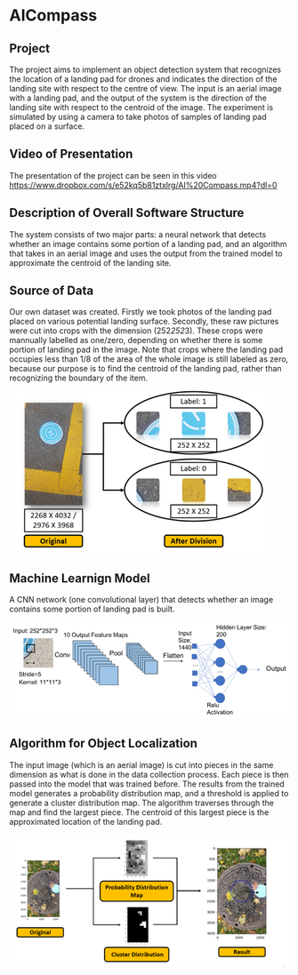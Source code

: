 # AICompass

## Project
The project aims to implement an object detection system that recognizes the location of a landing pad for drones and indicates the direction of the landing site with respect to the centre of view. The input is an aerial image with a landing pad, and the output of the system is the direction of the landing site with respect to the centroid of the image. The experiment is simulated by using a camera to take photos of samples of landing pad placed on a surface.

## Video of Presentation
The presentation of the project can be seen in this video https://www.dropbox.com/s/e52kq5b81ztxlrg/AI%20Compass.mp4?dl=0


## Description of Overall Software Structure
The system consists of two major parts: a neural network that detects whether an image contains some portion of a landing pad, and an algorithm that takes in an aerial image and uses the output from the trained model to approximate the centroid of the landing site.

## Source of Data
Our own dataset was created. Firstly we took photos of the landing pad placed on various potential landing surface. Secondly, these raw pictures were cut into crops with the dimension (252*252*3). These crops were mannually labelled as one/zero, depending on whether there is some portion of landing pad in the image. Note that crops where the landing pad occupies less than 1/8 of the area of the whole image is still labeled as zero, because our purpose is to find the centroid of the landing pad, rather than recognizing the boundary of the item. 

![alt text](https://github.com/Cheryl-Huang/AI_Compass/blob/master/cutting.png)

## Machine Learnign Model
A CNN network (one convolutional layer) that detects whether an image contains some portion of landing pad is built.

![alt text](https://github.com/Cheryl-Huang/AI_Compass/blob/master/nn.png)

## Algorithm for Object Localization
The input image (which is an aerial image) is cut into pieces in the same dimension as what is done in the data collection process. Each piece is then passed into the model that was trained before. The results from the trained model generates a probability distribution map, and a threshold is applied to generate a cluster distribution map. The algorithm traverses through the map and find the largest piece. The centroid of this largest piece is the approximated location of the landing pad.

![alt text](https://github.com/Cheryl-Huang/AI_Compass/blob/master/cluster.png)
